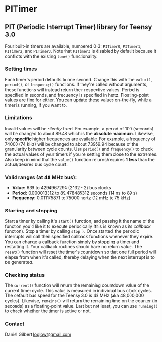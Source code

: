 # PITimer

## PIT (Periodic Interrupt Timer) library for Teensy 3.0

Four built-in timers are available, numbered 0-3: `PITimer0`, `PITimer1`, `PITimer2`, and `PITimer3`. Note that `PITimer3` is disabled by default because it conflicts with the existing `tone()` functionality.

### Setting times

Each timer's period defaults to one second. Change this with the `value()`, `period()`, or `frequency()` functions. If they're called without arguments, these functions will instead return their respective values. Period is specified in seconds, and frequency is specified in hertz. Floating-point values are fine for either. You can update these values on-the-fly, while a timer is running, if you want to.

### Limitations

Invalid values will be _silently_ fixed. For example, a period of 100 (seconds) will be changed to about 89.48 which is the __absolute maximum__. Likewise, only __specific__ higher frequencies are available. For example, a frequency of 74000 (74 kHz) will be changed to about 73959.94 because of the granularity between cycle counts. Use `period()` and `frequency()` to check the actual values of your timers if you're setting them close to the extremes. Also keep in mind that the `value()` function returns/requires __1 less__ than the actual/desired bus cycle count.

### Valid ranges (at 48 MHz bus):

- __Value:__ 639 to 4294967294 (2^32 - 2) bus clocks
- __Period:__ 0.000013312 to 89.478485312 seconds (14 ns to 89 s)
- __Frequency:__ 0.011175871 to 75000 hertz (12 mHz to 75 kHz)

### Starting and stopping

Start a timer by calling it's `start()` function, and passing it the name of the function you'd like it to execute periodically (this is known as its _callback_ function). Stop a timer by calling `stop()`. Once started, the periodic interrupts will call their specified callback functions whenever they expire. You can change a callback function simply by stopping a timer and restarting it. Your callback routines should have no return value. The `reset()` function will reset the timer's countdown so that one full period will elapse from when it's called, thereby delaying when the next interrupt is to be generated.

### Checking status

The `current()` function will return the remaining countdown value of the current timer cycle. This value is measured in individual bus clock cycles. The default bus speed for the Teensy 3.0 is 48 MHz (aka 48,000,000 cycles). Likewise, `remains()` will return the remaining time on the counter (in seconds) as a floating-point value. Last but not least, you can use `running()` to check whether the timer is active or not.

### Contact

Daniel Gilbert
loglow@gmail.com
